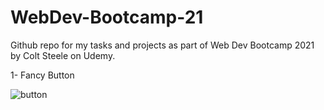 # WebDev-Bootcamp-21
Github repo for my tasks and projects as part of Web Dev Bootcamp 2021 by Colt Steele on Udemy.

1- Fancy Button

![button](https://github.com/AmazingAaditya/WebDev-Bootcamp-21/blob/main/button_default.JPG?raw=true)

